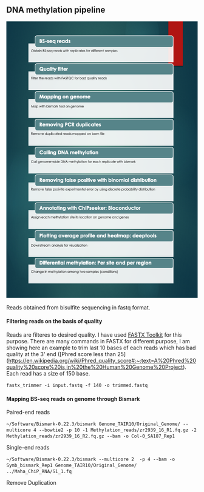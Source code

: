 ## DNA methylation pipeline

![alt text](https://github.com/kashiff007/Codes-for-Methylation-Analysis/blob/master/DNA_methylation_pipeline.png)

Reads obtained from bisulfite sequencing in fastq format.

#### Filtering reads on the basis of quality
Reads are filteres to desired quality. I have used [FASTX Toolkit](http://hannonlab.cshl.edu/fastx_toolkit/commandline.html) for this purpose. There are many commands in FASTX for different purpose, I am showing here an example to trim last 10 bases of each reads which has bad quality at the 3' end ([Phred score less than 25] (https://en.wikipedia.org/wiki/Phred_quality_score#:~:text=A%20Phred%20quality%20score%20is,in%20the%20Human%20Genome%20Project). Each read has a size of 150 base.

```{r, engine='bash', count_lines}
fastx_trimmer -i input.fastq -f 140 -o trimmed.fastq
```
#### Mapping BS-seq reads on genome through Bismark

Paired-end reads
```{r, engine='bash', count_lines}
~/Software/Bismark-0.22.3/bismark Genome_TAIR10/Original_Genome/ --multicore 4 --bowtie2 -p 10 -1 Methylation_reads/zr2939_16_R1.fq.gz -2 Methylation_reads/zr2939_16_R2.fq.gz --bam -o Col-0_SA187_Rep1
```
Single-end reads
```{r, engine='bash', count_lines}
~/Software/Bismark-0.22.3/bismark --multicore 2  -p 4 --bam -o Symb_bismark_Rep1 Genome_TAIR10/Original_Genome/ ../Maha_ChiP_RNA/S1_1.fq
```

Remove Duplication
